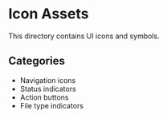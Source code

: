 # Icon Assets

This directory contains UI icons and symbols.

## Categories

- Navigation icons
- Status indicators
- Action buttons
- File type indicators
